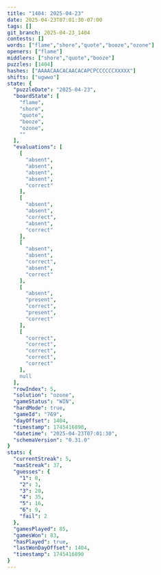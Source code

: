 ```yaml
---
title: "1404: 2025-04-23"
date: 2025-04-23T07:01:30-07:00
tags: []
git_branch: 2025-04-23_1404
contests: []
words: ["flame","shore","quote","booze","ozone"]
openers: ["flame"]
middlers: ["shore","quote","booze"]
puzzles: [1404]
hashes: ["AAAACAACACAACACAPCPCCCCCCXXXXX"]
shifts: ["ugwwo"]
state: {
  "puzzleDate": "2025-04-23",
  "boardState": [
    "flame",
    "shore",
    "quote",
    "booze",
    "ozone",
    ""
  ],
  "evaluations": [
    [
      "absent",
      "absent",
      "absent",
      "absent",
      "correct"
    ],
    [
      "absent",
      "absent",
      "correct",
      "absent",
      "correct"
    ],
    [
      "absent",
      "absent",
      "correct",
      "absent",
      "correct"
    ],
    [
      "absent",
      "present",
      "correct",
      "present",
      "correct"
    ],
    [
      "correct",
      "correct",
      "correct",
      "correct",
      "correct"
    ],
    null
  ],
  "rowIndex": 5,
  "solution": "ozone",
  "gameStatus": "WIN",
  "hardMode": true,
  "gameId": "769",
  "dayOffset": 1404,
  "timestamp": 1745416890,
  "datetime": "2025-04-23T07:01:30",
  "schemaVersion": "0.31.0"
}
stats: {
  "currentStreak": 5,
  "maxStreak": 37,
  "guesses": {
    "1": 0,
    "2": 3,
    "3": 20,
    "4": 35,
    "5": 16,
    "6": 9,
    "fail": 2
  },
  "gamesPlayed": 85,
  "gamesWon": 83,
  "hasPlayed": true,
  "lastWonDayOffset": 1404,
  "timestamp": 1745416890
}
---
```

<!-- more -->
